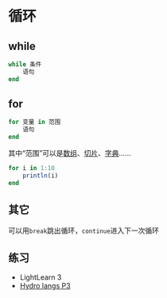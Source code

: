 # 循环
## while
```jl
while 条件
    语句
end
```

## for
```jl
for 变量 in 范围
    语句
end
```

其中“范围”可以是[数组](vector.md)、[切片](slice.md)、[字典](dict.md)……
```jl
for i in 1:10
    println(i)
end
```

## 其它
可以用`break`跳出循环，`continue`进入下一次循环

## 练习
- LightLearn 3
- [Hydro langs P3](https://hydro.ac/d/langs/p/P3)
